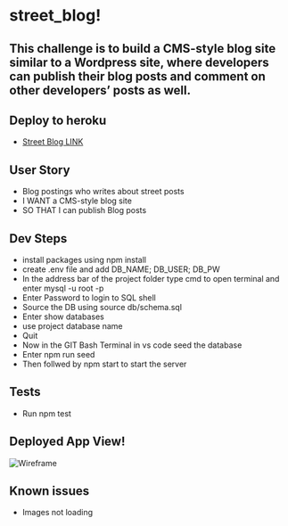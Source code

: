 # street_blog!

## This challenge is to build a CMS-style blog site similar to a Wordpress site, where developers can publish their blog posts and comment on other developers’ posts as well. 

## Deploy to heroku
* [Street Blog LINK](https://young-fortress-79519.herokuapp.com/)

## User Story
- Blog postings who writes about street posts
- I WANT a CMS-style blog site
- SO THAT I can publish Blog posts

## Dev Steps 
- install packages using npm install 
- create .env file and add DB_NAME; DB_USER; DB_PW
- In the address bar of the project folder type cmd to open terminal and enter mysql -u root -p
- Enter Password to login to SQL shell
- Source the DB using source db/schema.sql
- Enter show databases
- use project database name
- Quit 
- Now in the GIT Bash Terminal in vs code seed the database
- Enter npm run seed
- Then follwed by npm start to start the server 

## Tests
- Run npm test

## Deployed App View!


![Wireframe](https://user-images.githubusercontent.com/26659001/154821984-9fc6de59-47e3-4690-8d6c-303792331534.jpg)

## Known issues
- Images not loading 

